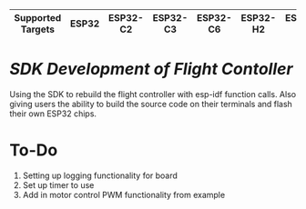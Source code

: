 | Supported Targets | ESP32 | ESP32-C2 | ESP32-C3 | ESP32-C6 | ESP32-H2 | ESP32-S2 | ESP32-S3 |
| ----------------- | ----- | -------- | -------- | -------- | -------- | -------- | -------- |

# _SDK Development of Flight Contoller_

Using the SDK to rebuild the flight controller with esp-idf function calls. Also giving users the ability to build the source code on their terminals and flash their own ESP32 chips.

# To-Do

1. Setting up logging functionality for board
2. Set up timer to use
3. Add in motor control PWM functionality from example
